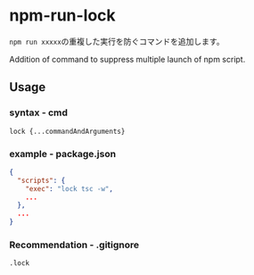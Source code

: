 # npm-run-lock

`npm run xxxxx`の重複した実行を防ぐコマンドを追加します。

Addition of command to suppress multiple launch of npm script.

## Usage

### syntax - cmd

```
lock {...commandAndArguments}
```

### example - package.json

```json:package.json
{
  "scripts": {
    "exec": "lock tsc -w",
    ...
  },
  ...
}
```

### Recommendation - .gitignore

```.gitignore
.lock
```
